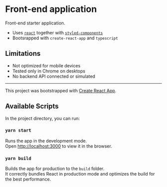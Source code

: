# Front-end application

Front-end starter application.

- Uses [`react`](https://reactjs.org/) together with [`styled-components`](https://styled-components.com/)
- Bootsrapped with `create-react-app` and `typescript`

## Limitations

- Not optimized for mobile devices
- Tested only in Chrome on desktops
- No backend API connected or simulated
 
---

This project was bootstrapped with [Create React App](https://github.com/facebook/create-react-app).

## Available Scripts

In the project directory, you can run:

### `yarn start`

Runs the app in the development mode.\
Open [http://localhost:3000](http://localhost:3000) to view it in the browser.

### `yarn build`

Builds the app for production to the `build` folder.\
It correctly bundles React in production mode and optimizes the build for the best performance.
